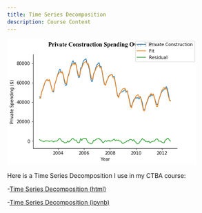 ```yaml
---
title: Time Series Decomposition
description: Course Content
---
```


![Private TS Plot](tsplot1.png)

Here is a Time Series Decomposition I use in my CTBA course:

-[Time Series Decomposition (html)](M3TSDecomposition.html)

-[Time Series Decomposition (ipynb)](M3TSDecomposition.ipynb)
